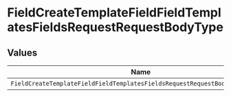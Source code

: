 # FieldCreateTemplateFieldFieldTemplatesFieldsRequestRequestBodyType


## Values

| Name                                                                         | Value                                                                        |
| ---------------------------------------------------------------------------- | ---------------------------------------------------------------------------- |
| `FieldCreateTemplateFieldFieldTemplatesFieldsRequestRequestBodyTypeInitials` | initials                                                                     |